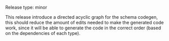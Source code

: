 Release type: minor

This release introduce a directed acyclic graph for the schema codegen, this
should reduce the amount of edits needed to make the generated code work, since
it will be able to generate the code in the correct order (based on the
dependencies of each type).
